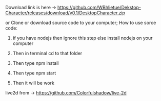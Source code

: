 Download link is here -> https://github.com/WBhlietue/Dekstop-Character/releases/download/v0.1/DesktopCharacter.zip


or Clone or download source code to your computer;
How to use sorce code:

1. if you have nodejs then 
     ignore this step
   else
     install nodejs on your computer
     
2. Then in terminal cd to that folder
3. Then type npm install
4. Then type npm start
5. Then it will be work
   



live2d from -> https://github.com/Colorfulshadow/live-2d

